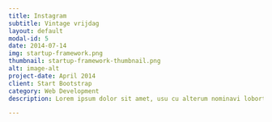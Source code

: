 ```yaml
---
title: Instagram
subtitle: Vintage vrijdag
layout: default
modal-id: 5
date: 2014-07-14
img: startup-framework.png
thumbnail: startup-framework-thumbnail.png
alt: image-alt
project-date: April 2014
client: Start Bootstrap
category: Web Development
description: Lorem ipsum dolor sit amet, usu cu alterum nominavi lobortis. At duo novum diceret. Tantas apeirian vix et, usu sanctus postulant inciderint ut, populo diceret necessitatibus in vim. Cu eum dicam feugiat noluisse.

---
```

